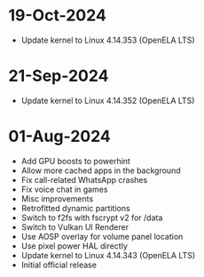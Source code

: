 # 19-Oct-2024
- Update kernel to Linux 4.14.353 (OpenELA LTS)

# 21-Sep-2024
- Update kernel to Linux 4.14.352 (OpenELA LTS)

# 01-Aug-2024
- Add GPU boosts to powerhint
- Allow more cached apps in the background
- Fix call-related WhatsApp crashes
- Fix voice chat in games
- Misc improvements
- Retrofitted dynamic partitions
- Switch to f2fs with fscrypt v2 for /data
- Switch to Vulkan UI Renderer
- Use AOSP overlay for volume panel location
- Use pixel power HAL directly
- Update kernel to Linux 4.14.343 (OpenELA LTS)
- Initial official release

